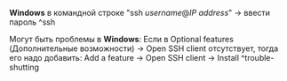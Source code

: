 **Windows** в командной строке "ssh *username*@*IP address*" -> ввести пароль ^ssh

Могут быть проблемы в **Windows**: Если в Optional features (Дополнительные возможности) -> Open SSH client отсутствует, тогда его надо добавить: Add a feature -> Open SSH client -> Install ^trouble-shutting